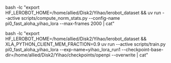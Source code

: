 bash -lc "export HF_LEROBOT_HOME=/home/allied/Disk2/Yihao/lerobot_dataset && uv run --active scripts/compute_norm_stats.py --config-name pi0_fast_aloha_yihao_lora --max-frames 2000 | cat"

bash -lc "export HF_LEROBOT_HOME=/home/allied/Disk2/Yihao/lerobot_dataset && XLA_PYTHON_CLIENT_MEM_FRACTION=0.9 uv run --active scripts/train.py pi0_fast_aloha_yihao_lora --exp-name=yihao_lora_run1 --checkpoint-base-dir=/home/allied/Disk2/Yihao/checkpoints/openpi --overwrite | cat"